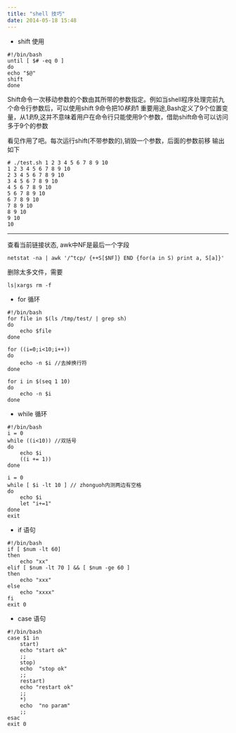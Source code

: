 ```yaml
---
title: "shell 技巧"
date: 2014-05-18 15:48
---
```


* shift 使用
```
#!/bin/bash
until [ $# -eq 0 ]
do
echo "$@"
shift
done
```

Shift命令一次移动参数的个数由其所带的参数指定。例如当shell程序处理完前九个命令行参数后，可以使用shift 9命令把$10移到$1 重要用途,Bash定义了9个位置变量，从$1到$9,这并不意味着用户在命令行只能使用9个参数，借助shift命令可以访问多于9个的参数

看见作用了吧。每次运行shift(不带参数的),销毁一个参数，后面的参数前移
输出如下

```
# ./test.sh 1 2 3 4 5 6 7 8 9 10
1 2 3 4 5 6 7 8 9 10
2 3 4 5 6 7 8 9 10
3 4 5 6 7 8 9 10
4 5 6 7 8 9 10
5 6 7 8 9 10
6 7 8 9 10
7 8 9 10
8 9 10
9 10
10 
```

--------

查看当前链接状态, awk中NF是最后一个字段

```
netstat -na | awk '/^tcp/ {++S[$NF]} END {for(a in S) print a, S[a]}'
```

删除太多文件，需要

```
ls|xargs rm -f
```

* for 循环

```
#!/bin/bash
for file in $(ls /tmp/test/ | grep sh)
do
    echo $file
done

for ((i=0;i<10;i++))
do
    echo -n $i //去掉换行符
done

for i in $(seq 1 10)
do
    echo -n $i
done
```

* while 循环

```
#!/bin/bash
i = 0
while ((i<10)) //双括号
do
    echo $i
    ((i += 1))
done

i = 0
while [ $i -lt 10 ] // zhonguoh内测两边有空格
do
    echo $i
    let "i+=1"
done
exit
```

* if 语句

```
#!/bin/bash
if [ $num -lt 60]
then
    echo "xx"
elif [ $num -lt 70 ] && [ $num -ge 60 ]
then
    echo "xxx"
else
    echo "xxxx"
fi
exit 0
```

* case 语句

```
#!/bin/bash
case $1 in
    start)
    echo "start ok"
    ;;
    stop)
    echo  "stop ok"
    ;;
    restart)
    echo "restart ok"
    ;;
    *)
    echo  "no param"
    ;;
esac
exit 0
```
